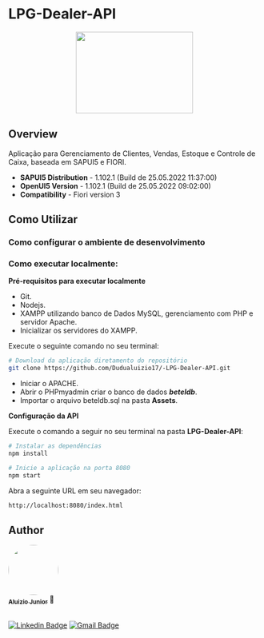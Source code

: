 # LPG-Dealer-API

<p align="center">
  <a href="#">
    <img src="https://thumbs2.imgbox.com/d4/68/zpJ1KNEM_t.png"  width="234" height="163" alt="" />
  </a>
</p>

## Overview
Aplicação para Gerenciamento de Clientes, Vendas, Estoque e Controle de Caixa, baseada em SAPUI5 e FIORI.

- **SAPUI5 Distribution** - 1.102.1 (Build de 25.05.2022 11:37:00)
- **OpenUI5 Version** - 1.102.1 (Build de 25.05.2022 09:02:00)
- **Compatibility** - Fiori version 3

## Como Utilizar

### Como configurar o ambiente de desenvolvimento
### Como executar localmente:
**Pré-requisitos para executar localmente**
- Git.
- Nodejs.
- XAMPP utilizando banco de Dados MySQL, gerenciamento com PHP e servidor Apache.
- Inicializar os servidores do XAMPP.

Execute o seguinte comando no seu terminal:
```bash
# Download da aplicação diretamento do repositório
git clone https://github.com/Dudualuizio17/-LPG-Dealer-API.git
```
- Iniciar o APACHE.
- Abrir o PHPmyadmin criar o banco de dados ***beteldb***.
- Importar o arquivo beteldb.sql na pasta **Assets**.

**Configuração da API**

Execute o comando a seguir no seu terminal na pasta **LPG-Dealer-API**:

```bash
# Instalar as dependências
npm install
```
```bash
# Inicie a aplicação na porta 8080
npm start
```
Abra a seguinte URL em seu navegador:
```bash
http://localhost:8080/index.html 
```

## Author

<a href="https://www.linkedin.com/in/aluizio-antonio/">
 <img style="border-radius: 50%;" src="https://thumbs2.imgbox.com/57/14/VA7b2yq7_t.jpeg"  width="100px;" alt=""/>
 <br />
 <sub><b>Aluizio Junior</b></sub></a> 🚀 </a>  <br /><br />

 
[![Linkedin Badge](https://img.shields.io/badge/-Aluizio-blue?style=flat-square&logo=Linkedin&logoColor=white&link=https://www.linkedin.com/in/aluizio-antonio/)](https://www.linkedin.com/in/aluizio-antonio/) 
[![Gmail Badge](https://img.shields.io/badge/-aluizioantoniojr@gmail.com-c14438?style=flat-square&logo=Gmail&logoColor=white&link=mailto:aluizioantoniojr@gmail.com)](mailto:aluizioantoniojr@gmail.com
)


